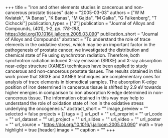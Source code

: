 +++
title = "Iron and other elements studies in cancerous and non-cancerous prostate tissues"
date = "2005-03-03"
authors = ["W M Kwiatek", "A Banas", "K Banas", "M Gajda", "M Galka", "G Falkenberg", "T Cichocki"]
publication_types = ["2"]
publication = "Journal of Alloys and Compounds, (401), 1-2, _pp. 178-183_, https://doi.org/10.1016/j.jallcom.2005.03.090"
publication_short = "Journal of Alloys and Compounds"
abstract = "To understand the role of trace elements in the oxidative stress, which may be an important factor in the pathogenesis of prostate cancer, we investigated the distribution and chemical state of Fe using synchrotron radiation. Therefore, both synchrotron radiation induced X-ray emission (SRIXE) and X-ray absorption near-edge structure (XANES) techniques have been applied to study cancerous and non-cancerous prostate tissues. The results obtained in this work prove that SRIXE and XANES techniques are complementary ones for analysis of trace elements in biomedical samples. The absorption K-edge position of iron determined in cancerous tissue is shifted by 2.9 eV towards higher energies in comparison to iron absorption K-edge determined in non-cancerous tissue. The information obtained in this way may help to understand the role of oxidation state of iron in the oxidative stress underlying the oncogenesis."
abstract_short = ""
image_preview = ""
selected = false
projects = []
tags = []
url_pdf = ""
url_preprint = ""
url_code = ""
url_dataset = ""
url_project = ""
url_slides = ""
url_video = ""
url_poster = ""
url_source = "https://doi.org/10.1016/j.jallcom.2005.03.090"
math = true
highlight = true
[header]
image = ""
caption = ""
+++
